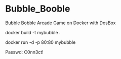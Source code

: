 # Bubble_Booble
Bubble Bobble Arcade Game on Docker with DosBox

docker build -t mybubble .

docker run -d -p 80:80 mybubble

Passwd: C0nn3ct!
